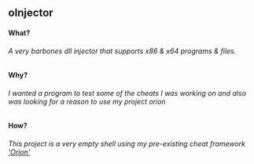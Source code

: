 ## oInjector
#### What? 
###### A very barbones dll injector that supports x86 &amp; x64 programs &amp; files.
#### Why?
###### I wanted a program to test some of the cheats I was working on and also was looking for a reason to use my project orion
#### How?
###### This project is a very empty shell using my pre-existing cheat framework ['Orion'](https://github.com/AntiWinner/Orion)
